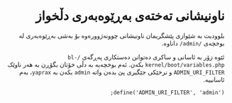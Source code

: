 <div dir="rtl">

# ناونیشانی تەختەی بەڕێوەبەری دڵخواز
<!-- position: 3 -->

بلوودیت بە شێوازی پێشگریمان ناونیشانی چوونەژوورەوە بۆ بەشی بەڕێوەبەری لە بوخچەی `/admin/` داناوە.

ئێوە زۆر بە ئاسانی و ساکری دەتوانن دەستکاری  پەڕگەی `/bl-kernel/boot/variables.php` بکەن. ئەم  بوخچەیە بە دڵی خۆتان بگۆڕن بە هەر ناوێک `ADMIN_URI_FILTER` و نرخێکی جێگیری پێ بدەن واتە  `admin` بکەن بە `yaprax`، بەم ئاسانییە.

<pre><code data-language="php">define('ADMIN_URI_FILTER', 'admin');</code></pre>
</div>
